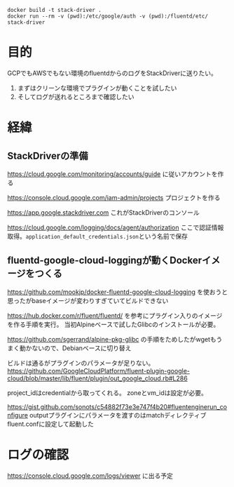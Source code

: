 ```
docker build -t stack-driver .
docker run --rm -v (pwd):/etc/google/auth -v (pwd):/fluentd/etc/ stack-driver
```

# 目的
GCPでもAWSでもない環境のfluentdからのログをStackDriverに送りたい。

1. まずはクリーンな環境でプラグインが動くことを試したい
2. そしてログが送れるところまで確認したい

# 経緯
## StackDriverの準備
https://cloud.google.com/monitoring/accounts/guide
に従いアカウントを作る

https://console.cloud.google.com/iam-admin/projects
プロジェクトを作る

https://app.google.stackdriver.com
これがStackDriverのコンソール

https://cloud.google.com/logging/docs/agent/authorization
ここで認証情報取得。`application_default_credentials.json`という名前で保存

## fluentd-google-cloud-loggingが動くDockerイメージをつくる
https://github.com/mookjp/docker-fluentd-google-cloud-logging
を使おうと思ったがbaseイメージが変わりすぎていてビルドできない

https://hub.docker.com/r/fluent/fluentd/
を参考にプラグイン入りのイメージを作る手順を実行。
当初Alpineベースで試したGlibcのインストールが必要。

https://github.com/sgerrand/alpine-pkg-glibc
の手順をためしたがwgetもうまく動かないので、Debianベースに切り替え

ビルドは通るがプラグインのパラメータが足りない。
https://github.com/GoogleCloudPlatform/fluent-plugin-google-cloud/blob/master/lib/fluent/plugin/out_google_cloud.rb#L286

project_idはcredentialから取ってくれる。
zoneとvm_idは設定が必要。

https://gist.github.com/sonots/c54882f73e3e747f4b20#fluentenginerun_configure
outputプラグインにパラメータを渡すのはmatchディレクティブ
fluent.confに設定して起動した

# ログの確認
https://console.cloud.google.com/logs/viewer
に出る予定
